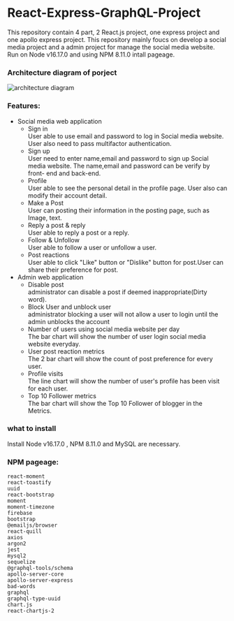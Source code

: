 # React-Express-GraphQL-Project
This repository contain 4 part, 2 React.js project, one express project and one apollo express project. This repository mainly foucs on develop a social media project and a admin project for manage the social media website. Run on Node v16.17.0 and using NPM 8.11.0 intall pageage.


### Architecture diagram of porject 
![architecture diagram ](https://firebasestorage.googleapis.com/v0/b/whitegive-bc20c.appspot.com/o/images%2FReact%20diagram.png?alt=media&token=05e5afb6-96d5-49bb-b5fc-9cefc31a1f36)

### Features:
* Social media web application
  * Sign in
   <br>User able to use email and password to log in Social media website. User also need to pass multifactor authentication. 
  * Sign up
   <br>User need to enter name,email and password to sign up Social media website. The name,email and password can be verify by front- end and back-end.
  * Profile 
   <br>User able to see the personal detail in the profile page. User also can modify their account detail.
  * Make a Post
    <br>User can posting their information in the posting page, such as Image, text.
  * Reply a post & reply 
    <br>User able to reply a post or a reply.
  * Follow & Unfollow 
    <br>User able to follow a user or unfollow a user.
  * Post reactions
    <br>User able to click "Like" button or "Dislike" button for post.User can share their preference for post.
 * Admin web application
   * Disable post 
   <br>administrator can disable a post if deemed inappropriate(Dirty word).
   * Block User and unblock user 
   <br>administrator blocking a user will not allow a user to login until the admin unblocks the account
   * Number of users using social media website per day
    <br>The bar chart will show the number of user login social media website everyday. 
   * User post reaction metrics
    <br>The 2 bar chart will show the count of post preference for every user. 
   * Profile visits
    <br>The line chart will show the number of user's profile has been visit for each user. 
   * Top 10 Follower metrics
    <br>The bar chart will show the Top 10 Follower of blogger in the Metrics. 

###  what to install
Install Node v16.17.0 , NPM 8.11.0 and MySQL are necessary.

###  NPM pageage:
    react-moment
    react-toastify
    uuid
    react-bootstrap
    moment
    moment-timezone
    firebase
    bootstrap
    @emailjs/browser
    react-quill
    axios
    argon2
    jest
    mysql2
    sequelize
    @graphql-tools/schema
    apollo-server-core
    apollo-server-express
    bad-words
    graphql
    graphql-type-uuid
    chart.js
    react-chartjs-2